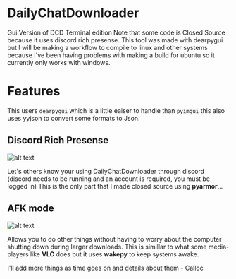 # DailyChatDownloader
Gui Version of DCD Terminal edition Note that some code is Closed Source because it uses discord rich presense.
This tool was made with dearpygui but I will be making a workflow to compile to linux and other systems because I've been having problems with making a build for ubuntu so it currently only works with windows. 

# Features
This users `dearpygui` which is a little eaiser to handle than `pyimgui` this also uses yyjson to convert some formats to Json.


## Discord Rich Presense
![alt text](https://media.discordapp.net/attachments/1127307260029309018/1130991948463865856/image.png)

Let's others know your using DailyChatDownloader through discord (discord needs to be running and an account is required, you must be logged in) This is the only part that I made closed source using __pyarmor__...


## AFK mode
![alt text](https://media.discordapp.net/attachments/1126989239041675355/1128835077468606615/image.png)

Allows you to do other things without having to worry about the computer shutting down during larger downloads. This is simillar to what some media-players like __VLC__ does but it uses __wakepy__ to keep systems awake.

I'll add more things as time goes on and details about them - Calloc
